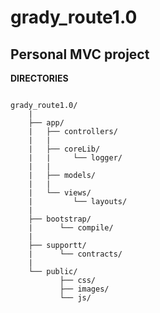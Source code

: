 grady_route1.0
==============
Personal MVC project  
--
**DIRECTORIES** 
```

grady_route1.0/
    |
    ├── app/
    |   ├── controllers/
    |   |
    |   ├── coreLib/
    |   |     └── logger/
    |   |
    |   ├── models/
    |   |
    |   └── views/
    |         └── layouts/
    |
    ├── bootstrap/
    |      └── compile/
    |
    ├── supportt/
    |      └── contracts/
    |
    └── public/
           ├── css/    
           ├── images/      
           └── js/    
           
           
  ```
